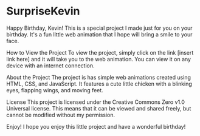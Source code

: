 # SurpriseKevin
Happy Birthday, Kevin!
This is a special project I made just for you on your birthday. It's a fun little web animation that I hope will bring a smile to your face.

How to View the Project
To view the project, simply click on the link [insert link here] and it will take you to the web animation. You can view it on any device with an internet connection.

About the Project
The project is has simple web animations created using HTML, CSS, and JavaScript. It features a cute little chicken with a blinking eyes, flapping wings, and moving feet.

License
This project is licensed under the Creative Commons Zero v1.0 Universal license. This means that it can be viewed and shared freely, but cannot be modified without my permission.

Enjoy!
I hope you enjoy this little project and have a wonderful birthday!
